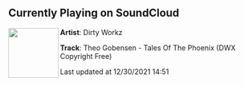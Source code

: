 ## Currently Playing on SoundCloud

[<img align="left" width="100" src="https://i1.sndcdn.com/artworks-8dvxu2wHCtU1dSTV-kmM2eQ-t500x500.jpg">](https://soundcloud.com/dirtyworkzofficial/theo-gobensen-tales-of-the-phoenix-dwx-copyright-free)

**Artist**: Dirty Workz 

**Track**: Theo Gobensen - Tales Of The Phoenix (DWX Copyright Free)

Last updated at 12/30/2021 14:51
